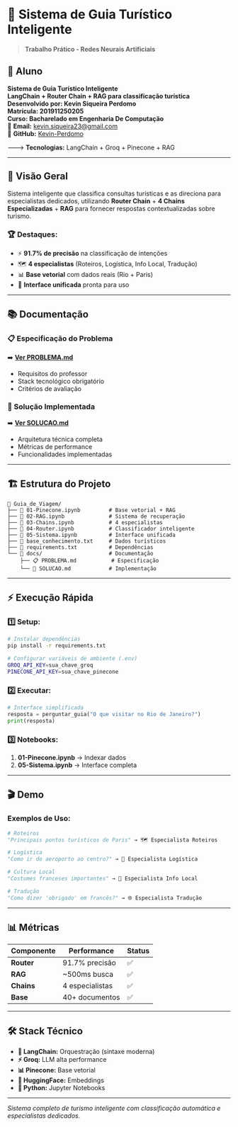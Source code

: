 # 🚀 **Sistema de Guia Turístico Inteligente**

> **Trabalho Prático - Redes Neurais Artificiais**

## 📓 **Aluno**

**Sistema de Guia Turístico Inteligente**  
**LangChain + Router Chain + RAG para classificação turística**  
**Desenvolvido por: Kevin Siqueira Perdomo**  
**Matrícula: 201911250205**  
**Curso: Bacharelado em Engenharia De Computação**  
📧 **Email:** kevin.siqueira23@gmail.com  
🐙 **GitHub:** [Kevin-Perdomo](https://github.com/Kevin-Perdomo)

---> **Tecnologias:** LangChain + Groq + Pinecone + RAG

---

## 🎯 **Visão Geral**

Sistema inteligente que classifica consultas turísticas e as direciona para especialistas dedicados, utilizando **Router Chain** + **4 Chains Especializadas** + **RAG** para fornecer respostas contextualizadas sobre turismo.

### **🏆 Destaques:**

- ⚡ **91.7% de precisão** na classificação de intenções
- 🗺️ **4 especialistas** (Roteiros, Logística, Info Local, Tradução)
- 📊 **Base vetorial** com dados reais (Rio + Paris)
- 💬 **Interface unificada** pronta para uso

---

## 📚 **Documentação**

### **📋 Especificação do Problema**

➡️ **[Ver PROBLEMA.md](./docs/PROBLEMA.md)**

- Requisitos do professor
- Stack tecnológico obrigatório
- Critérios de avaliação

### **🔧 Solução Implementada**

➡️ **[Ver SOLUCAO.md](./docs/SOLUCAO.md)**

- Arquitetura técnica completa
- Métricas de performance
- Funcionalidades implementadas

---

## 🏗️ **Estrutura do Projeto**

```
📁 Guia_de_Viagem/
├── 📓 01-Pinecone.ipynb         # Base vetorial + RAG
├── 📓 02-RAG.ipynb              # Sistema de recuperação
├── 📓 03-Chains.ipynb           # 4 especialistas
├── 📓 04-Router.ipynb           # Classificador inteligente
├── 📓 05-Sistema.ipynb          # Interface unificada
├── 📄 base_conhecimento.txt     # Dados turísticos
├── 📄 requirements.txt          # Dependências
└── 📁 docs/                     # Documentação
    ├── 📋 PROBLEMA.md           # Especificação
    └── 🔧 SOLUCAO.md            # Implementação
```

---

## ⚡ **Execução Rápida**

### **1️⃣ Setup:**

```bash
# Instalar dependências
pip install -r requirements.txt

# Configurar variáveis de ambiente (.env)
GROQ_API_KEY=sua_chave_groq
PINECONE_API_KEY=sua_chave_pinecone
```

### **2️⃣ Executar:**

```python
# Interface simplificada
resposta = perguntar_guia("O que visitar no Rio de Janeiro?")
print(resposta)
```

### **3️⃣ Notebooks:**

1. **01-Pinecone.ipynb** → Indexar dados
2. **05-Sistema.ipynb** → Interface completa

---

## 🎬 **Demo**

### **Exemplos de Uso:**

```python
# Roteiros
"Principais pontos turísticos de Paris" → 🗺️ Especialista Roteiros

# Logística
"Como ir do aeroporto ao centro?" → 🚗 Especialista Logística

# Cultura Local
"Costumes franceses importantes" → 📍 Especialista Info Local

# Tradução
"Como dizer 'obrigado' em francês?" → 🌐 Especialista Tradução
```

---

## 📊 **Métricas**

| Componente | Performance     | Status |
| ---------- | --------------- | ------ |
| **Router** | 91.7% precisão  | ✅     |
| **RAG**    | ~500ms busca    | ✅     |
| **Chains** | 4 especialistas | ✅     |
| **Base**   | 40+ documentos  | ✅     |

---

## 🛠️ **Stack Técnico**

- **🦜 LangChain:** Orquestração (sintaxe moderna)
- **⚡ Groq:** LLM alta performance
- **📊 Pinecone:** Base vetorial
- **🤗 HuggingFace:** Embeddings
- **🐍 Python:** Jupyter Notebooks

---

_Sistema completo de turismo inteligente com classificação automática e especialistas dedicados._
